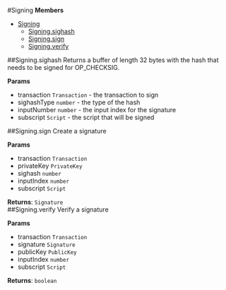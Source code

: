 <a name="Signing"></a>
#Signing
**Members**

* [Signing](#Signing)
  * [Signing.sighash](#Signing.sighash)
  * [Signing.sign](#Signing.sign)
  * [Signing.verify](#Signing.verify)

<a name="Signing.sighash"></a>
##Signing.sighash
Returns a buffer of length 32 bytes with the hash that needs to be signed
for OP_CHECKSIG.

**Params**

- transaction `Transaction` - the transaction to sign  
- sighashType `number` - the type of the hash  
- inputNumber `number` - the input index for the signature  
- subscript `Script` - the script that will be signed  

<a name="Signing.sign"></a>
##Signing.sign
Create a signature

**Params**

- transaction `Transaction`  
- privateKey `PrivateKey`  
- sighash `number`  
- inputIndex `number`  
- subscript `Script`  

**Returns**: `Signature`  
<a name="Signing.verify"></a>
##Signing.verify
Verify a signature

**Params**

- transaction `Transaction`  
- signature `Signature`  
- publicKey `PublicKey`  
- inputIndex `number`  
- subscript `Script`  

**Returns**: `boolean`  
